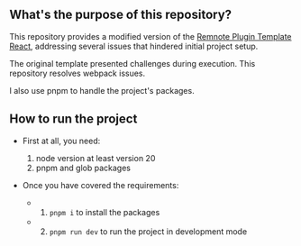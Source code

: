 ## What's the purpose of this repository?

  This repository provides a modified version of the [Remnote Plugin Template React](https://github.com/remnoteio/remnote-plugin-template-react), addressing several issues that hindered initial project setup.
  
  The original template presented challenges during execution. This repository resolves webpack issues.
  
  I also use pnpm to handle the project's packages.

## How to run the project

- First at all, you need:
  1. node version at least version 20
  2. pnpm and glob packages

- Once you have covered the requirements:
  - 1. `pnpm i` to install the packages
  - 2. `pnpm run dev` to run the project in development mode
